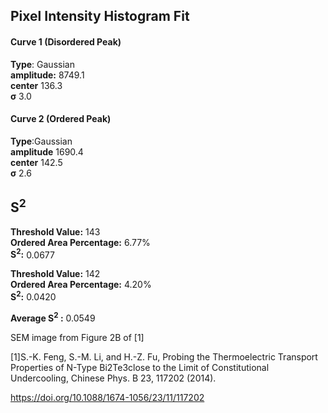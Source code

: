 ## Pixel Intensity Histogram Fit

#### Curve 1 (Disordered Peak)
**Type**: Gaussian\
**amplitude:** 8749.1\
**center** 136.3\
**σ** 3.0


#### Curve 2 (Ordered Peak)
**Type**:Gaussian\
**amplitude** 1690.4\
**center** 142.5\
**σ** 2.6


## S<sup>2</sup>
**Threshold Value:** 143\
**Ordered Area Percentage:** 6.77%\
**S<sup>2</sup>:** 0.0677



**Threshold Value:** 142\
**Ordered Area Percentage:** 4.20%\
**S<sup>2</sup>:**  0.0420


**Average S<sup>2</sup> :**  0.0549



SEM image from Figure 2B of [1]

[1]S.-K. Feng, S.-M. Li, and H.-Z. Fu, Probing the Thermoelectric Transport Properties of N-Type Bi2Te3close to the Limit of Constitutional Undercooling, Chinese Phys. B 23, 117202 (2014).


https://doi.org/10.1088/1674-1056/23/11/117202

